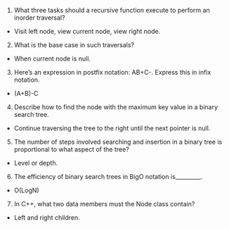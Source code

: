 1. What three tasks should a recursive function execute to perform an inorder traversal?
- Visit left node, view current node, view right node.
2. What is the base case in such traversals?
- When current node is null.
3. Here’s an expression in postfix notation: AB+C-. Express this in infix notation.
- (A+B)-C
4. Describe how to find the node with the maximum key value in a binary search tree.
- Continue traversing the tree to the right until the next pointer is null.
5. The number of steps involved searching and insertion in a binary tree is proportional to what aspect of the tree?
- Level or depth.
6. The efficiency of binary search trees in BigO notation is_________.
- O(LogN)
7. In C++, what two data members must the Node class contain?
- Left and right children.
